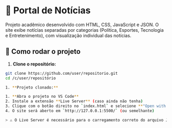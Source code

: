 # 📰 Portal de Notícias

Projeto acadêmico desenvolvido com HTML, CSS, JavaScript e JSON. O site exibe notícias separadas por categorias (Política, Esportes, Tecnologia e Entretenimento), com visualização individual das notícias.

## 🚀 Como rodar o projeto

1. **Clone o repositório:**

```bash
git clone https://github.com/user/repositorio.git
cd /c/user/repositório

1. **Projeto clonado:**

1. **Abra o projeto no VS Code**
2. Instale a extensão **Live Server** (caso ainda não tenha)
3. Clique com o botão direito no `index.html` e selecione **"Open with Live Server"**
4. O site será aberto em `http://127.0.0.1:5500/` (ou semelhante)

> ⚠️ O Live Server é necessário para o carregamento correto do arquivo JSON (`noticias.json`).
